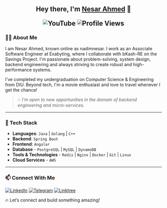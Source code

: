 <h2 align="center">Hey there, I'm <b><a href="https://www.linkedin.com/in/nadimnesar/" target="_blank">Nesar Ahmed</a></b> 👋
<p align="center">

![YouTube](https://img.shields.io/youtube/channel/subscribers/UCTkDXJtW62n4w0HgWywfsfQ?color=%23FFFFFF&logo=Youtube&logoColor=%23FF0000&style=for-the-badge)
<img src="https://komarev.com/ghpvc/?username=nadimnesar&label=Profile%20Views&color=0e75b6&style=for-the-badge" alt="Profile Views" />

</p>
</h2>

### 👨‍💻 About Me
I am Nesar Ahmed, known online as nadimnesar. I work as an Associate Software Engineer at Exabyting, where I collaborate with bKash-RE on the Savings Project. I'm passionate about problem-solving, system design, backend engineering and always striving to create robust and high-performance systems.

I've completed my undergraduation on Computer Science & Engineering from DIU. Beyond tech, I'm a movie enthusiast and love to travel whenever I get the chance!

> 💡 *I'm open to new opportunities in the domain of backend engineering and micro-services.*

---
### 🚀 Tech Stack  

- **Languages**: `Java` | `Golang` | `C++`
- **Backend**: `Spring Boot`
- **Frontend**: `Angular`
- **Database** - `PostgreSQL` | `MySQL` | `DynamoDB`
- **Tools & Technologies** - `Redis` | `Nginx` | `Docker` | `Git` | `Linux`
- **Cloud Services** - `AWS`

---

### 📫 Connect With Me  

[![LinkedIn](https://custom-icon-badges.demolab.com/badge/LinkedIn-0A66C2?logo=linkedin-white&logoColor=fff)](https://linkedin.com/in/nadimnesar)
[![Telegram](https://img.shields.io/badge/Telegram-2CA5E0?logo=telegram&logoColor=white)](https://t.me/nadimnesar)
[![Linktree](https://img.shields.io/badge/LinkTree-1de9b6?logo=linktree&logoColor=white)](https://linktr.ee/nadimnesar)

🔥 Let’s connect and build something amazing!

